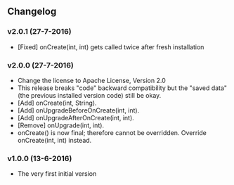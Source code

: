 Changelog
-

### v2.0.1 (27-7-2016)
* [Fixed] onCreate(int, int) gets called twice after fresh installation

### v2.0.0 (27-7-2016)
* Change the license to Apache License, Version 2.0
* This release breaks "code" backward compatibility but the "saved data" (the previous installed version code) still be okay.
* [Add] onCreate(int, String).
* [Add] onUpgradeBeforeOnCreate(int, int).
* [Add] onUpgradeAfterOnCreate(int, int).
* [Remove] onUpgrade(int, int).
* onCreate() is now final; therefore cannot be overridden. Override onCreate(int, int) instead.

### v1.0.0 (13-6-2016)
* The very first initial version
